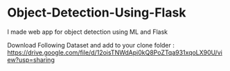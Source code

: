 # Object-Detection-Using-Flask
I made web app for object detection using ML and Flask

Download Following Dataset and add to your clone folder :
https://drive.google.com/file/d/12oisTNWdApi0kQ8PoZTqa931xqoLX90U/view?usp=sharing
